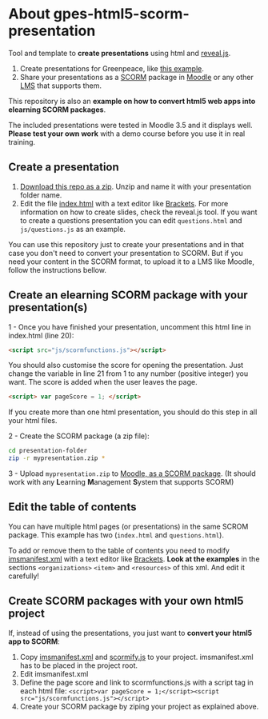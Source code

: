 # About gpes-html5-scorm-presentation

Tool and template to **create presentations** using html and [reveal.js](https://revealjs.com/).

1. Create presentations for Greenpeace, like [this example](https://greenpeace.github.io/gpes-html5-scorm-presentation/).
2. Share your presentations as a [SCORM](https://en.wikipedia.org/wiki/Sharable_Content_Object_Reference_Model) package in [Moodle](https://en.wikipedia.org/wiki/Moodle) or any other [LMS](https://en.wikipedia.org/wiki/List_of_learning_management_systems) that supports them.

This repository is also an **example on how to convert html5 web apps into elearning SCORM packages**. 

The included presentations were tested in Moodle 3.5 and it displays well. **Please test your own work** with a demo course before you use it in real training.

## Create a presentation

1. [Download this repo as a zip](https://github.com/greenpeace/gpes-html5-scorm-presentation/archive/master.zip). Unzip and name it with your presentation folder name.
2. Edit the file [index.html](index.html) with a text editor like [Brackets](http://brackets.io/). For more information on how to create slides, check the reveal.js tool. If you want to create a questions presentation you can edit `questions.html` and `js/questions.js` as an example.

You can use this repository just to create your presentations and in that case you don't need to convert your presentation to SCORM. But if you need your content in the SCORM format, to upload it to a LMS like Moodle, follow the instructions bellow.

## Create an elearning SCORM package with your presentation(s)

1 - Once you have finished your presentation, uncomment this html line in index.html (line 20):

```html
<script src="js/scormfunctions.js"></script>
```

You should also customise the score for opening the presentation. Just change the variable in line 21 from 1 to any number (positive integer) you want. The score is added when the user leaves the page.

```html
<script> var pageScore = 1; </script>
```

If you create more than one html presentation, you should do this step in all your html files.

2 - Create the SCORM package (a zip file):

```bash
cd presentation-folder
zip -r mypresentation.zip *
```

3 - Upload `mypresentation.zip` to [Moodle, as a SCORM package](https://docs.moodle.org/36/en/SCORM_settings). (It should work with any **L**earning **M**anagement **S**ystem that supports SCORM)

## Edit the table of contents

You can have multiple html pages (or presentations) in the same SCROM package. This example has two (`index.html` and `questions.html`).

To add or remove them to the table of contents you need to modify [imsmanifest.xml](imsmanifest.xml) with a text editor like [Brackets](http://brackets.io/). **Look at the examples** in the sections `<organizations>` `<item>` and `<resources>` of this xml. And edit it carefully!

## Create SCORM packages with your own html5 project

If, instead of using the presentations, you just want to **convert your html5 app to SCORM**:

1. Copy [imsmanifest.xml](imsmanifest.xml) and [scormify.js](js/scormify.js) to your project. imsmanifest.xml has to be placed in the project root.
2. Edit imsmanifest.xml 
3. Define the page score and link to scormfunctions.js with a script tag in each html file: `<script>var pageScore = 1;</script><script src="js/scormfunctions.js"></script>`
4. Create your SCORM package by ziping your project as explained above.
